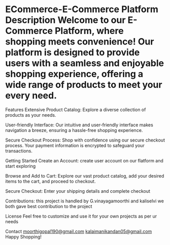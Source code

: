 # ECommerce-E-Commerce Platform Description Welcome to our E-Commerce Platform, where shopping meets convenience! Our platform is designed to provide users with a seamless and enjoyable shopping experience, offering a wide range of products to meet your every need.

Features Extensive Product Catalog: Explore a diverse collection of products as your needs.

User-friendly Interface: Our intuitive and user-friendly interface makes navigation a breeze, ensuring a hassle-free shopping experience.

Secure Checkout Process: Shop with confidence using our secure checkout process. Your payment information is encrypted to safeguard your transactions.

Getting Started Create an Account: create user account on our flatform and start exploring

Browse and Add to Cart: Explore our vast product catalog, add your desired items to the cart, and proceed to checkout.

Secure Checkout: Enter your shipping details and complete checkout

Contributions: this project is handled by G.vinayagamoorthi and kaliselvi we both gave best contribution to the project

License Feel free to customize and use it for your own projects as per ur needs

Contact moorthigopal190@gmail.com
kalaimanikandan05@gmail.com
Happy Shopping!
